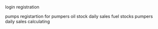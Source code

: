 login 
registration

pumps registartion for pumpers
oil stock
daily sales
fuel stocks
pumpers daily sales calculating